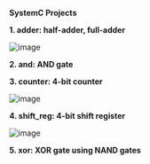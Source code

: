 **SystemC Projects**

**1. adder: half-adder, full-adder**

![image](https://user-images.githubusercontent.com/42716711/110702187-0e0a2700-81a7-11eb-8a78-19f0a8ae68cf.png)


**2. and: AND gate**

**3. counter: 4-bit counter**

![image](https://user-images.githubusercontent.com/42716711/110701634-48bf8f80-81a6-11eb-9b10-d15b57008eb2.png)


**4. shift_reg: 4-bit shift register**

![image](https://user-images.githubusercontent.com/42716711/110658273-64ab3d00-8176-11eb-9ff6-89418054d69c.png)


**5. xor: XOR gate using NAND gates**
